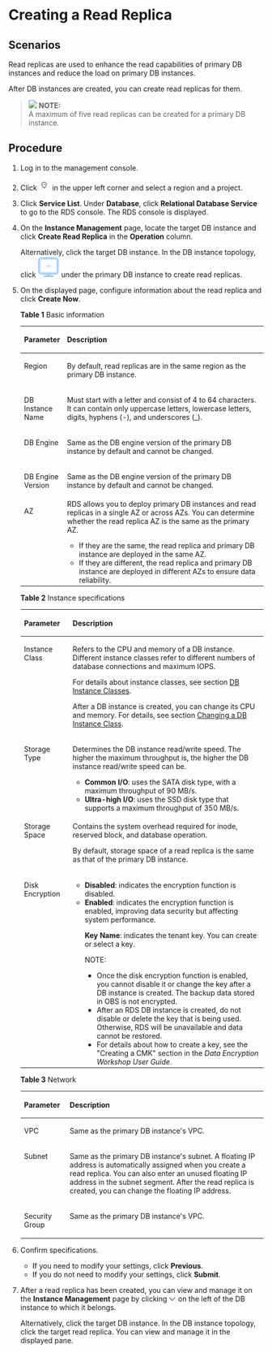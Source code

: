 # Creating a Read Replica<a name="rds_add_read_replica_pg"></a>

## **Scenarios**<a name="s9f95e14048064f63a1d9be0c9f685f07"></a>

Read replicas are used to enhance the read capabilities of primary DB instances and reduce the load on primary DB instances.

After DB instances are created, you can  create read replicas  for them.

>![](/images/icon-note.gif) **NOTE:**   
>A maximum of five read replicas can be created for a primary DB instance.  

## Procedure<a name="s738501c07aa4426eaeea764d9297251d"></a>

1.  Log in to the management console.
2.  Click  ![](figures/region.png)  in the upper left corner and select a region and a project.
3.  Click  **Service List**. Under  **Database**, click  **Relational Database Service**  to go to the RDS console. The RDS console is displayed.
4.  On the  **Instance Management**  page, locate the target DB instance and click  **Create Read Replica**  in the  **Operation**  column.

    Alternatively, click the target DB instance. In the DB instance topology, click  ![](figures/read.png)  under the primary DB instance to create read replicas.

5.  On the displayed page, configure information about the read replica and click  **Create Now**.

    **Table  1**  Basic information

    <a name="table374110104381"></a>
    <table><thead align="left"><tr id="rb89ee2680ad341c88d3dae6ce26e0bbb"><th class="cellrowborder" valign="top" width="17.669999999999998%" id="mcps1.2.3.1.1"><p id="a8e1ea4dccadf43b3a23421bc1ce2268a"><a name="a8e1ea4dccadf43b3a23421bc1ce2268a"></a><a name="a8e1ea4dccadf43b3a23421bc1ce2268a"></a><strong id="b4163112715511"><a name="b4163112715511"></a><a name="b4163112715511"></a>Parameter</strong></p>
    </th>
    <th class="cellrowborder" valign="top" width="82.33%" id="mcps1.2.3.1.2"><p id="a9fa63d1ff45b4610bf73a3eb62e4ba87"><a name="a9fa63d1ff45b4610bf73a3eb62e4ba87"></a><a name="a9fa63d1ff45b4610bf73a3eb62e4ba87"></a><strong id="b18758144310511"><a name="b18758144310511"></a><a name="b18758144310511"></a>Description</strong></p>
    </th>
    </tr>
    </thead>
    <tbody><tr id="re985d3e83e2940f0a844662d774985b3"><td class="cellrowborder" valign="top" width="17.669999999999998%" headers="mcps1.2.3.1.1 "><p id="a7f6c93c6dc024e75a7ad763abeeed623"><a name="a7f6c93c6dc024e75a7ad763abeeed623"></a><a name="a7f6c93c6dc024e75a7ad763abeeed623"></a>Region</p>
    </td>
    <td class="cellrowborder" valign="top" width="82.33%" headers="mcps1.2.3.1.2 "><p id="adf7fc0c3b6b34f4a9a4c808ffbc9bc96"><a name="adf7fc0c3b6b34f4a9a4c808ffbc9bc96"></a><a name="adf7fc0c3b6b34f4a9a4c808ffbc9bc96"></a>By default, read replicas are in the same region as the primary DB instance.</p>
    </td>
    </tr>
    <tr id="r09dbcd8e7d9145e290afbbf334c988bd"><td class="cellrowborder" valign="top" width="17.669999999999998%" headers="mcps1.2.3.1.1 "><p id="ac7855025749c41a6af6984e088f66e3b"><a name="ac7855025749c41a6af6984e088f66e3b"></a><a name="ac7855025749c41a6af6984e088f66e3b"></a>DB Instance Name</p>
    </td>
    <td class="cellrowborder" valign="top" width="82.33%" headers="mcps1.2.3.1.2 "><p id="aa4aaba6d2e084151aee6f1772bc7b2bd"><a name="aa4aaba6d2e084151aee6f1772bc7b2bd"></a><a name="aa4aaba6d2e084151aee6f1772bc7b2bd"></a>Must start with a letter and consist of 4 to 64 characters. It can contain only uppercase letters, lowercase letters, digits, hyphens (-), and underscores (_).</p>
    </td>
    </tr>
    <tr id="r9d09bfd516b14798a4888b86d7fed5fa"><td class="cellrowborder" valign="top" width="17.669999999999998%" headers="mcps1.2.3.1.1 "><p id="a15abca176028499babd933b839090f5e"><a name="a15abca176028499babd933b839090f5e"></a><a name="a15abca176028499babd933b839090f5e"></a>DB Engine</p>
    </td>
    <td class="cellrowborder" valign="top" width="82.33%" headers="mcps1.2.3.1.2 "><p id="a696cfb29bbb1496797619e0489df6aeb"><a name="a696cfb29bbb1496797619e0489df6aeb"></a><a name="a696cfb29bbb1496797619e0489df6aeb"></a>Same as the DB engine version of the primary DB instance by default and cannot be changed.</p>
    </td>
    </tr>
    <tr id="r216f7256942a42eaa3bd6c7bcbabe851"><td class="cellrowborder" valign="top" width="17.669999999999998%" headers="mcps1.2.3.1.1 "><p id="aa85ac38952924c36baa8e440d145831f"><a name="aa85ac38952924c36baa8e440d145831f"></a><a name="aa85ac38952924c36baa8e440d145831f"></a>DB Engine Version</p>
    </td>
    <td class="cellrowborder" valign="top" width="82.33%" headers="mcps1.2.3.1.2 "><p id="en-us_topic_0104704897_p611818314226"><a name="en-us_topic_0104704897_p611818314226"></a><a name="en-us_topic_0104704897_p611818314226"></a>Same as the DB engine version of the primary DB instance by default and cannot be changed.</p>
    </td>
    </tr>
    <tr id="r36a71173a2eb4727927e38f116c29a9c"><td class="cellrowborder" valign="top" width="17.669999999999998%" headers="mcps1.2.3.1.1 "><p id="a9633693a57b745308b99fd0f21c81c5e"><a name="a9633693a57b745308b99fd0f21c81c5e"></a><a name="a9633693a57b745308b99fd0f21c81c5e"></a>AZ</p>
    </td>
    <td class="cellrowborder" valign="top" width="82.33%" headers="mcps1.2.3.1.2 "><div class="p" id="en-us_topic_0104704897_p114913522132"><a name="en-us_topic_0104704897_p114913522132"></a><a name="en-us_topic_0104704897_p114913522132"></a>RDS allows you to deploy primary DB instances and read replicas in a single AZ or across AZs. You can determine whether the read replica AZ is the same as the primary AZ.<a name="u726b397bae614cd382ea471215ca9a96"></a><a name="u726b397bae614cd382ea471215ca9a96"></a><ul id="u726b397bae614cd382ea471215ca9a96"><li>If they are the same, the read replica and primary DB instance are deployed in the same AZ.</li><li>If they are different, the read replica and primary DB instance are deployed in different AZs to ensure data reliability.</li></ul>
    </div>
    </td>
    </tr>
    </tbody>
    </table>

    **Table  2**  Instance specifications

    <a name="table1347794173811"></a>
    <table><thead align="left"><tr id="reea1444f54b7482fa3815dbe9dbe634f"><th class="cellrowborder" valign="top" width="20%" id="mcps1.2.3.1.1"><p id="aa1e09dcf216a440b94469aaae6b72510"><a name="aa1e09dcf216a440b94469aaae6b72510"></a><a name="aa1e09dcf216a440b94469aaae6b72510"></a><strong id="b946392919527"><a name="b946392919527"></a><a name="b946392919527"></a>Parameter</strong></p>
    </th>
    <th class="cellrowborder" valign="top" width="80%" id="mcps1.2.3.1.2"><p id="ab0911e657d3b4abcb1fd222aa87e3624"><a name="ab0911e657d3b4abcb1fd222aa87e3624"></a><a name="ab0911e657d3b4abcb1fd222aa87e3624"></a><strong id="b849873010529"><a name="b849873010529"></a><a name="b849873010529"></a>Description</strong></p>
    </th>
    </tr>
    </thead>
    <tbody><tr id="r00fdd9f8134240838d06a3321a77c2ce"><td class="cellrowborder" valign="top" width="20%" headers="mcps1.2.3.1.1 "><p id="a5859384263c14ec894f66ca225c4b2b1"><a name="a5859384263c14ec894f66ca225c4b2b1"></a><a name="a5859384263c14ec894f66ca225c4b2b1"></a>Instance Class</p>
    </td>
    <td class="cellrowborder" valign="top" width="80%" headers="mcps1.2.3.1.2 "><p id="a6dd1e8437a244c7993a0392e5905ae97"><a name="a6dd1e8437a244c7993a0392e5905ae97"></a><a name="a6dd1e8437a244c7993a0392e5905ae97"></a>Refers to the CPU and memory of a DB instance. Different instance classes refer to different numbers of database connections and maximum IOPS.</p>
    <p id="en-us_topic_0104704897_p781114612508"><a name="en-us_topic_0104704897_p781114612508"></a><a name="en-us_topic_0104704897_p781114612508"></a></p>
    <p id="en-us_topic_0104704897_p5429821515"><a name="en-us_topic_0104704897_p5429821515"></a><a name="en-us_topic_0104704897_p5429821515"></a></p>
    <p id="en-us_topic_0104704897_p12042810516"><a name="en-us_topic_0104704897_p12042810516"></a><a name="en-us_topic_0104704897_p12042810516"></a>For details about instance classes, see section <a href="db-instance-classes.md">DB Instance Classes</a>.</p>
    <p id="en-us_topic_0104704897_p4689621196"><a name="en-us_topic_0104704897_p4689621196"></a><a name="en-us_topic_0104704897_p4689621196"></a></p>
    <p id="en-us_topic_0104704897_p860165515523"><a name="en-us_topic_0104704897_p860165515523"></a><a name="en-us_topic_0104704897_p860165515523"></a></p>
    <p id="en-us_topic_0104704897_p4610514532"><a name="en-us_topic_0104704897_p4610514532"></a><a name="en-us_topic_0104704897_p4610514532"></a></p>
    <p id="en-us_topic_0104704897_p19542517536"><a name="en-us_topic_0104704897_p19542517536"></a><a name="en-us_topic_0104704897_p19542517536"></a>After a DB instance is created, you can change its CPU and memory. For details, see section <a href="changing-a-db-instance-class-29.md">Changing a DB Instance Class</a>.</p>
    <p id="en-us_topic_0104704897_p38285458348"><a name="en-us_topic_0104704897_p38285458348"></a><a name="en-us_topic_0104704897_p38285458348"></a></p>
    </td>
    </tr>
    <tr id="rd48db41ccd0a42aaace73aa321ded210"><td class="cellrowborder" valign="top" width="20%" headers="mcps1.2.3.1.1 "><p id="a7665201e013c448889b5c690a28838ed"><a name="a7665201e013c448889b5c690a28838ed"></a><a name="a7665201e013c448889b5c690a28838ed"></a>Storage Type</p>
    </td>
    <td class="cellrowborder" valign="top" width="80%" headers="mcps1.2.3.1.2 "><p id="a2fa36ff2f41d443d95434fc47d037a38"><a name="a2fa36ff2f41d443d95434fc47d037a38"></a><a name="a2fa36ff2f41d443d95434fc47d037a38"></a>Determines the DB instance read/write speed. The higher the maximum throughput is, the higher the DB instance read/write speed can be.</p>
    <a name="ul1995202413543"></a><a name="ul1995202413543"></a><ul id="ul1995202413543"><li><strong id="b149033118492"><a name="b149033118492"></a><a name="b149033118492"></a>Common I/O</strong>: uses the SATA disk type, with a maximum throughput of 90 MB/s.</li><li><strong id="b182450182111"><a name="b182450182111"></a><a name="b182450182111"></a>Ultra-high I/O</strong>: uses the SSD disk type that supports a maximum throughput of 350 MB/s.</li></ul>
    </td>
    </tr>
    <tr id="rc2c662af50844f29956928f7f7936b37"><td class="cellrowborder" valign="top" width="20%" headers="mcps1.2.3.1.1 "><p id="a36c5159435ea4e93931bb4045e68b67e"><a name="a36c5159435ea4e93931bb4045e68b67e"></a><a name="a36c5159435ea4e93931bb4045e68b67e"></a>Storage Space</p>
    </td>
    <td class="cellrowborder" valign="top" width="80%" headers="mcps1.2.3.1.2 "><p id="en-us_topic_0104704897_p253463643920"><a name="en-us_topic_0104704897_p253463643920"></a><a name="en-us_topic_0104704897_p253463643920"></a>Contains the system overhead required for inode, reserved block, and database operation.</p>
    <p id="p9481145015"><a name="p9481145015"></a><a name="p9481145015"></a>By default, storage space of a read replica is the same as that of the primary DB instance.</p>
    </td>
    </tr>
    <tr id="row15865034273"><td class="cellrowborder" valign="top" width="20%" headers="mcps1.2.3.1.1 "><p id="en-us_topic_0104704897_p595744141914"><a name="en-us_topic_0104704897_p595744141914"></a><a name="en-us_topic_0104704897_p595744141914"></a>Disk Encryption</p>
    </td>
    <td class="cellrowborder" valign="top" width="80%" headers="mcps1.2.3.1.2 "><a name="u2597363a1b7143ff970ab2e4246958f6"></a><a name="u2597363a1b7143ff970ab2e4246958f6"></a><ul id="u2597363a1b7143ff970ab2e4246958f6"><li><strong>Disabled</strong>: indicates the encryption function is disabled.</li><li><strong id="b1214594215126"><a name="b1214594215126"></a><a name="b1214594215126"></a>Enabled</strong>: indicates the encryption function is enabled, improving data security but affecting system performance.<p id="a17a16a1c2ad94e0792279ac47f7fae8e"><a name="a17a16a1c2ad94e0792279ac47f7fae8e"></a><a name="a17a16a1c2ad94e0792279ac47f7fae8e"></a><strong>Key Name</strong>: indicates the tenant key. You can create or select a key.</p>
    <div class="note" id="n84f031fa78db48518e67cda11ff5ea41"><a name="n84f031fa78db48518e67cda11ff5ea41"></a><a name="n84f031fa78db48518e67cda11ff5ea41"></a><span class="notetitle"> NOTE: </span><div class="notebody"><a name="uc8be307a454d46a08874a85a21814a71"></a><a name="uc8be307a454d46a08874a85a21814a71"></a><ul id="uc8be307a454d46a08874a85a21814a71"><li>Once the disk encryption function is enabled, you cannot disable it or change the key after a DB instance is created. The backup data stored in OBS is not encrypted.</li><li>After an RDS DB instance is created, do not disable or delete the key that is being used. Otherwise, RDS will be unavailable and data cannot be restored.</li><li>For details about how to create a key, see the "Creating a CMK" section in the <em id="i10228957133310"><a name="i10228957133310"></a><a name="i10228957133310"></a>Data Encryption Workshop User Guide</em>.</li></ul>
    </div></div>
    </li></ul>
    </td>
    </tr>
    </tbody>
    </table>

    **Table  3**  Network

    <a name="table37304444569"></a>
    <table><thead align="left"><tr id="row1273164417563"><th class="cellrowborder" valign="top" width="18.81%" id="mcps1.2.3.1.1"><p id="p0966175011569"><a name="p0966175011569"></a><a name="p0966175011569"></a><strong id="b273495113"><a name="b273495113"></a><a name="b273495113"></a>Parameter</strong></p>
    </th>
    <th class="cellrowborder" valign="top" width="81.19%" id="mcps1.2.3.1.2"><p id="p2731144465614"><a name="p2731144465614"></a><a name="p2731144465614"></a><strong id="b1066805454"><a name="b1066805454"></a><a name="b1066805454"></a>Description</strong></p>
    </th>
    </tr>
    </thead>
    <tbody><tr id="row1073164415564"><td class="cellrowborder" valign="top" width="18.81%" headers="mcps1.2.3.1.1 "><p id="p77311441563"><a name="p77311441563"></a><a name="p77311441563"></a>VPC</p>
    </td>
    <td class="cellrowborder" valign="top" width="81.19%" headers="mcps1.2.3.1.2 "><p id="p13731104420562"><a name="p13731104420562"></a><a name="p13731104420562"></a>Same as the primary DB instance's VPC.</p>
    </td>
    </tr>
    <tr id="row1173114475611"><td class="cellrowborder" valign="top" width="18.81%" headers="mcps1.2.3.1.1 "><p id="p1273115449568"><a name="p1273115449568"></a><a name="p1273115449568"></a>Subnet</p>
    </td>
    <td class="cellrowborder" valign="top" width="81.19%" headers="mcps1.2.3.1.2 "><p id="p1731174415614"><a name="p1731174415614"></a><a name="p1731174415614"></a>Same as the primary DB instance's subnet. A floating IP address is automatically assigned when you create a read replica. You can also enter an unused floating IP address in the subnet segment. After the read replica is created, you can change the floating IP address.</p>
    </td>
    </tr>
    <tr id="row573117446566"><td class="cellrowborder" valign="top" width="18.81%" headers="mcps1.2.3.1.1 "><p id="p573164465611"><a name="p573164465611"></a><a name="p573164465611"></a>Security Group</p>
    </td>
    <td class="cellrowborder" valign="top" width="81.19%" headers="mcps1.2.3.1.2 "><p id="p18524934105811"><a name="p18524934105811"></a><a name="p18524934105811"></a>Same as the primary DB instance's VPC.</p>
    </td>
    </tr>
    </tbody>
    </table>

6.  Confirm specifications.
    -   If you need to modify your settings, click  **Previous**.
    -   If you do not need to modify your settings, click  **Submit**.

7.  After a read replica has been created, you can view and manage it on the  **Instance Management**  page by clicking  ![](figures/expand.PNG)  on the left of the DB instance to which it belongs.

    Alternatively, click the target DB instance. In the DB instance topology, click the target read replica. You can view and manage it in the displayed pane.


